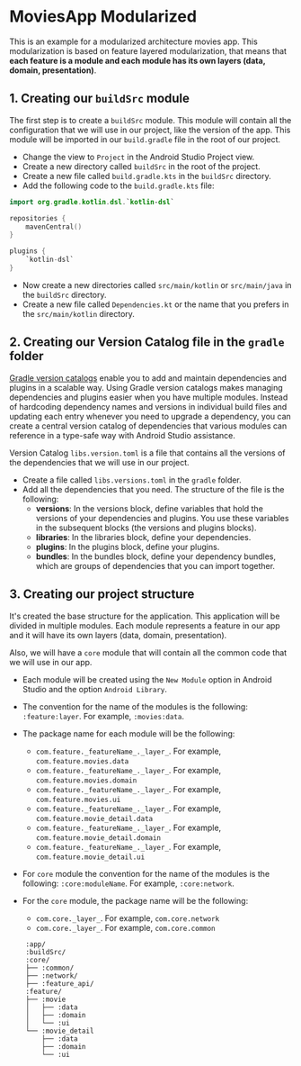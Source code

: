 # MoviesApp Modularized

This is an example for a modularized architecture movies app. This modularization is based on feature layered modularization, that means that **each feature is a module and each module has its own layers (data, domain, presentation)**.

## 1. Creating our `buildSrc` module

The first step is to create a `buildSrc` module. This module will contain all the configuration that we will use in our project, like the version of the app. This module will be imported in our `build.gradle` file in the root of our project.

- Change the view to `Project` in the Android Studio Project view.
- Create a new directory called `buildSrc` in the root of the project.
- Create a new file called `build.gradle.kts` in the `buildSrc` directory.
- Add the following code to the `build.gradle.kts` file:

```kotlin
import org.gradle.kotlin.dsl.`kotlin-dsl`

repositories {
    mavenCentral()
}

plugins {
    `kotlin-dsl`
}
```

- Now create a new directories called `src/main/kotlin` or `src/main/java` in the `buildSrc` directory.
- Create a new file called `Dependencies.kt` or the name that you prefers in the `src/main/kotlin` directory.


## 2. Creating our Version Catalog file in the `gradle` folder

[Gradle version catalogs](https://developer.android.com/build/migrate-to-catalogs) enable you to add and maintain dependencies and plugins in a scalable way. Using Gradle version catalogs makes managing dependencies and plugins easier when you have multiple modules. Instead of hardcoding dependency names and versions in individual build files and updating each entry whenever you need to upgrade a dependency, you can create a central version catalog of dependencies that various modules can reference in a type-safe way with Android Studio assistance.

Version Catalog `libs.version.toml` is a file that contains all the versions of the dependencies that we will use in our project.

- Create a file called `libs.versions.toml` in the `gradle` folder.
- Add all the dependencies that you need. The structure of the file is the following:
    - **versions**: In the versions block, define variables that hold the versions of your dependencies and plugins. You use these variables in the subsequent blocks (the versions and plugins blocks).
    - **libraries**: In the libraries block, define your dependencies.
    - **plugins**: In the plugins block, define your plugins.
    - **bundles**: In the bundles block, define your dependency bundles, which are groups of dependencies that you can import together.

## 3. Creating our project structure

It's created the base structure for the application. This application will be divided in multiple modules. Each module represents a feature in our app and it will have its own layers (data, domain, presentation).

Also, we will have a `core` module that will contain all the common code that we will use in our app.

- Each module will be created using the `New Module` option in Android Studio and the option `Android Library`.
- The convention for the name of the modules is the following: `:feature:layer`. For example, `:movies:data`.
- The package name for each module will be the following: 
  - `com.feature._featureName_._layer_`. For example, `com.feature.movies.data`
  - `com.feature._featureName_._layer_`. For example, `com.feature.movies.domain`
  - `com.feature._featureName_._layer_`. For example, `com.feature.movies.ui`
  - `com.feature._featureName_._layer_`. For example, `com.feature.movie_detail.data`
  - `com.feature._featureName_._layer_`. For example, `com.feature.movie_detail.domain`
  - `com.feature._featureName_._layer_`. For example, `com.feature.movie_detail.ui`


- For `core` module the convention for the name of the modules is the following: `:core:moduleName`. For example, `:core:network`.
- For the `core` module, the package name will be the following:
    - `com.core._layer_`. For example, `com.core.network`
    - `com.core._layer_`. For example, `com.core.common`


```
    :app/
    :buildSrc/
    :core/
    ├── :common/
    ├── :network/
    ├── :feature_api/
    :feature/
    ├── :movie
    │   ├── :data
    │   ├── :domain
    │   └── :ui
    └── :movie_detail
        ├── :data
        ├── :domain
        └── :ui
```